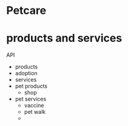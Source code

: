 # Petcare

# products and services
API
- products
- adoption
- services
- pet products
  - shop
- pet services
  - vaccine
  - pet walk
  - 